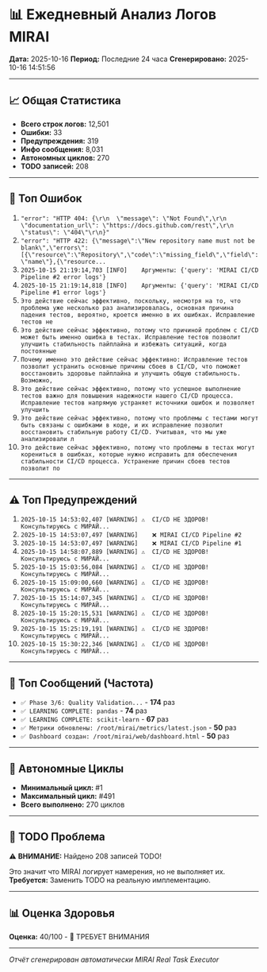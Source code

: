 # 📊 Ежедневный Анализ Логов MIRAI

**Дата:** 2025-10-16
**Период:** Последние 24 часа
**Сгенерировано:** 2025-10-16 14:51:56

---

## 📈 Общая Статистика

- **Всего строк логов:** 12,501
- **Ошибки:** 33
- **Предупреждения:** 319
- **Инфо сообщения:** 8,031
- **Автономных циклов:** 270
- **TODO записей:** 208

---

## 🔴 Топ Ошибок

1. `"error": "HTTP 404: {\r\n  \"message\": \"Not Found\",\r\n  \"documentation_url\": \"https://docs.github.com/rest\",\r\n  \"status\": \"404\"\r\n}"`
2. `"error": "HTTP 422: {\"message\":\"New repository name must not be blank\",\"errors\":[{\"resource\":\"Repository\",\"code\":\"missing_field\",\"field\":\"name\"},{\"resource...`
3. `2025-10-15 21:19:14,703 [INFO]    Аргументы: {'query': 'MIRAI CI/CD Pipeline #2 error logs'}`
4. `2025-10-15 21:19:14,818 [INFO]    Аргументы: {'query': 'MIRAI CI/CD Pipeline #1 error logs'}`
5. `Это действие сейчас эффективно, поскольку, несмотря на то, что проблема уже несколько раз анализировалась, основная причина падения тестов, вероятно, кроется именно в их ошибках. Исправление тестов не`
6. `Это действие сейчас эффективно, потому что причиной проблем с CI/CD может быть именно ошибка в тестах. Исправление тестов позволит улучшить стабильность пайплайна и избежать ситуаций, когда постоянные`
7. `Почему именно это действие сейчас эффективно: Исправление тестов позволит устранить основные причины сбоев в CI/CD, что поможет восстановить здоровье пайплайна и улучшить общую стабильность. Возможно,`
8. `Это действие сейчас эффективно, потому что успешное выполнение тестов важно для повышения надежности нашего CI/CD процесса. Исправление тестов напрямую устраняет источники ошибок и позволяет улучшить `
9. `Это действие сейчас эффективно, потому что проблемы с тестами могут быть связаны с ошибками в коде, и их исправление позволит восстановить стабильную работу CI/CD. Учитывая, что мы уже анализировали л`
10. `Это действие сейчас эффективно, потому что проблемы в тестах могут корениться в ошибках, которые нужно исправить для обеспечения стабильности CI/CD процесса. Устранение причин сбоев тестов позволит по`

---

## ⚠️ Топ Предупреждений

1. `2025-10-15 14:53:02,407 [WARNING] ⚠️  CI/CD НЕ ЗДОРОВ! Консультируюсь с МИРАЙ...`
2. `2025-10-15 14:53:07,497 [WARNING]    ❌ MIRAI CI/CD Pipeline #2`
3. `2025-10-15 14:53:07,497 [WARNING]    ❌ MIRAI CI/CD Pipeline #1`
4. `2025-10-15 14:58:07,889 [WARNING] ⚠️  CI/CD НЕ ЗДОРОВ! Консультируюсь с МИРАЙ...`
5. `2025-10-15 15:03:56,084 [WARNING] ⚠️  CI/CD НЕ ЗДОРОВ! Консультируюсь с МИРАЙ...`
6. `2025-10-15 15:09:00,660 [WARNING] ⚠️  CI/CD НЕ ЗДОРОВ! Консультируюсь с МИРАЙ...`
7. `2025-10-15 15:14:07,345 [WARNING] ⚠️  CI/CD НЕ ЗДОРОВ! Консультируюсь с МИРАЙ...`
8. `2025-10-15 15:20:15,531 [WARNING] ⚠️  CI/CD НЕ ЗДОРОВ! Консультируюсь с МИРАЙ...`
9. `2025-10-15 15:25:19,191 [WARNING] ⚠️  CI/CD НЕ ЗДОРОВ! Консультируюсь с МИРАЙ...`
10. `2025-10-15 15:30:22,346 [WARNING] ⚠️  CI/CD НЕ ЗДОРОВ! Консультируюсь с МИРАЙ...`

---

## 💬 Топ Сообщений (Частота)

- `✅ Phase 3/6: Quality Validation...` - **174** раз
- `✅ LEARNING COMPLETE: pandas` - **74** раз
- `✅ LEARNING COMPLETE: scikit-learn` - **67** раз
- `✅ Метрики обновлены: /root/mirai/metrics/latest.json` - **50** раз
- `✅ Dashboard создан: /root/mirai/web/dashboard.html` - **50** раз

---

## 🔄 Автономные Циклы

- **Минимальный цикл:** #1
- **Максимальный цикл:** #491
- **Всего выполнено:** 270 циклов

---

## 🚨 TODO Проблема

⚠️ **ВНИМАНИЕ:** Найдено 208 записей TODO!

Это значит что MIRAI логирует намерения, но не выполняет их.
**Требуется:** Заменить TODO на реальную имплементацию.

---

## 📊 Оценка Здоровья

**Оценка:** 40/100 - 🔴 ТРЕБУЕТ ВНИМАНИЯ

---

*Отчёт сгенерирован автоматически MIRAI Real Task Executor*
